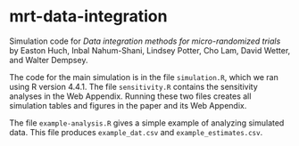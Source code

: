# mrt-data-integration

Simulation code for *Data integration methods for micro-randomized trials* by Easton Huch, Inbal Nahum-Shani, Lindsey Potter, Cho Lam, David Wetter, and Walter Dempsey.

The code for the main simulation is in the file `simulation.R`, which we ran using R version 4.4.1.
The file `sensitivity.R` contains the sensitivity analyses in the Web Appendix.
Running these two files creates all simulation tables and figures in the paper and its Web Appendix.

The file `example-analysis.R` gives a simple example of analyzing simulated data.
This file produces `example_dat.csv` and `example_estimates.csv`.